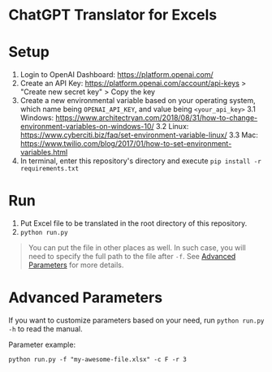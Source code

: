 # ChatGPT Translator for Excels

# Setup

1. Login to OpenAI Dashboard: https://platform.openai.com/
2. Create an API Key: https://platform.openai.com/account/api-keys > "Create new secret key" > Copy the key
3. Create a new environmental variable based on your operating system, which name being `OPENAI_API_KEY`, and value being `<your_api_key>`
    3.1 Windows: https://www.architectryan.com/2018/08/31/how-to-change-environment-variables-on-windows-10/
    3.2 Linux: https://www.cyberciti.biz/faq/set-environment-variable-linux/
    3.3 Mac: https://www.twilio.com/blog/2017/01/how-to-set-environment-variables.html
4. In terminal, enter this repository's directory and execute `pip install -r requirements.txt`

# Run

1. Put Excel file to be translated in the root directory of this repository.
2. `python run.py`

> You can put the file in other places as well. In such case, you will need to specify the full path to the file after `-f`. See [Advanced Parameters](#advanced-parameters) for more details.

# Advanced Parameters

If you want to customize parameters based on your need, run `python run.py -h` to read the manual.

Parameter example:
```
python run.py -f "my-awesome-file.xlsx" -c F -r 3
```
